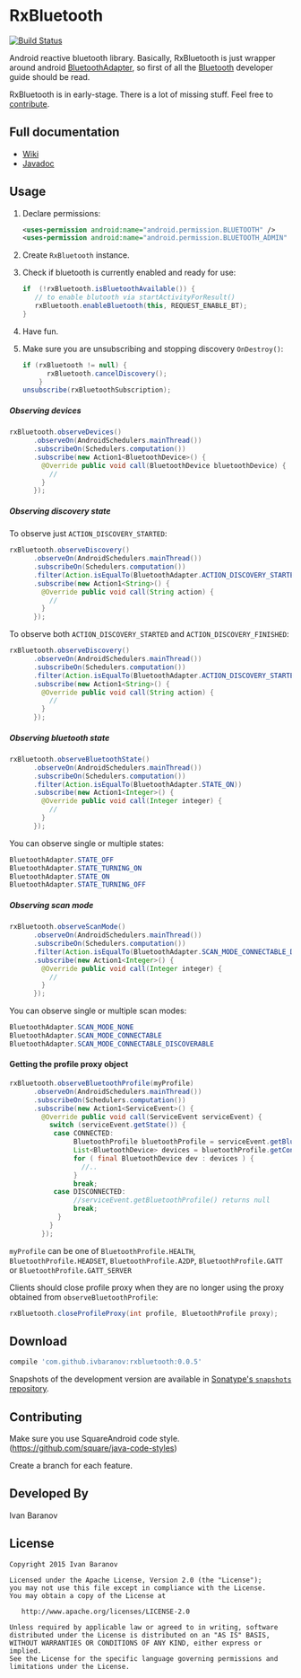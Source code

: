 RxBluetooth
===========

[![Build Status](https://travis-ci.org/IvBaranov/RxBluetooth.svg)](https://travis-ci.org/IvBaranov/RxBluetooth)

Android reactive bluetooth library. Basically, RxBluetooth is just wrapper around android [BluetoothAdapter](http://developer.android.com/intl/ru/reference/android/bluetooth/BluetoothAdapter.html), so first of all the [Bluetooth](http://developer.android.com/intl/ru/guide/topics/connectivity/bluetooth.html) developer guide should be read.

RxBluetooth is in early-stage. There is a lot of missing stuff. Feel free to [contribute](#contributing).

Full documentation
------------------

* [Wiki](https://github.com/IvBaranov/RxBluetooth/wiki/Getting-started)
* [Javadoc](http://ivbaranov.github.io/RxBluetooth/javadoc/)

Usage
-----

1. Declare permissions:
   ```xml
   <uses-permission android:name="android.permission.BLUETOOTH" />
   <uses-permission android:name="android.permission.BLUETOOTH_ADMIN" />
   ```

2. Create `RxBluetooth` instance.

3. Check if bluetooth is currently enabled and ready for use:
   ```java
   if  (!rxBluetooth.isBluetoothAvailable()) {
      // to enable blutooth via startActivityForResult()
      rxBluetooth.enableBluetooth(this, REQUEST_ENABLE_BT);
   }
   ```

4. Have fun.
5. Make sure you are unsubscribing and stopping discovery `OnDestroy()`:

   ```java
   if (rxBluetooth != null) {
         rxBluetooth.cancelDiscovery();
       }
   unsubscribe(rxBluetoothSubscription);
   ```

##### Observing devices
```java
rxBluetooth.observeDevices()
      .observeOn(AndroidSchedulers.mainThread())
      .subscribeOn(Schedulers.computation())
      .subscribe(new Action1<BluetoothDevice>() {
        @Override public void call(BluetoothDevice bluetoothDevice) {
          //
        }
      });
```

##### Observing discovery state

To observe just `ACTION_DISCOVERY_STARTED`:

```java
rxBluetooth.observeDiscovery()
      .observeOn(AndroidSchedulers.mainThread())
      .subscribeOn(Schedulers.computation())
      .filter(Action.isEqualTo(BluetoothAdapter.ACTION_DISCOVERY_STARTED))
      .subscribe(new Action1<String>() {
        @Override public void call(String action) {
          //
        }
      });
```

To observe both `ACTION_DISCOVERY_STARTED` and `ACTION_DISCOVERY_FINISHED`:

```java
rxBluetooth.observeDiscovery()
      .observeOn(AndroidSchedulers.mainThread())
      .subscribeOn(Schedulers.computation())
      .filter(Action.isEqualTo(BluetoothAdapter.ACTION_DISCOVERY_STARTED, BluetoothAdapter.ACTION_DISCOVERY_FINISHED))
      .subscribe(new Action1<String>() {
        @Override public void call(String action) {
          //
        }
      });
```

##### Observing bluetooth state

```java
rxBluetooth.observeBluetoothState()
      .observeOn(AndroidSchedulers.mainThread())
      .subscribeOn(Schedulers.computation())
      .filter(Action.isEqualTo(BluetoothAdapter.STATE_ON))
      .subscribe(new Action1<Integer>() {
        @Override public void call(Integer integer) {
          //
        }
      });
```

You can observe single or multiple states:
```java
BluetoothAdapter.STATE_OFF
BluetoothAdapter.STATE_TURNING_ON
BluetoothAdapter.STATE_ON
BluetoothAdapter.STATE_TURNING_OFF
```

##### Observing scan mode

```java
rxBluetooth.observeScanMode()
      .observeOn(AndroidSchedulers.mainThread())
      .subscribeOn(Schedulers.computation())
      .filter(Action.isEqualTo(BluetoothAdapter.SCAN_MODE_CONNECTABLE_DISCOVERABLE))
      .subscribe(new Action1<Integer>() {
        @Override public void call(Integer integer) {
          //
        }
      });
```

You can observe single or multiple scan modes:
```java
BluetoothAdapter.SCAN_MODE_NONE
BluetoothAdapter.SCAN_MODE_CONNECTABLE
BluetoothAdapter.SCAN_MODE_CONNECTABLE_DISCOVERABLE
```

#### Getting the profile proxy object

```java
rxBluetooth.observeBluetoothProfile(myProfile)
      .observeOn(AndroidSchedulers.mainThread())
      .subscribeOn(Schedulers.computation())
      .subscribe(new Action1<ServiceEvent>() {
        @Override public void call(ServiceEvent serviceEvent) {
          switch (serviceEvent.getState()) {
           case CONNECTED:
                BluetoothProfile bluetoothProfile = serviceEvent.getBluetoothProfile();
                List<BluetoothDevice> devices = bluetoothProfile.getConnectedDevices();                        
                for ( final BluetoothDevice dev : devices ) {
                  //..
                }
                break;
           case DISCONNECTED:
                //serviceEvent.getBluetoothProfile() returns null
                break;
            }
          }
        });
```

`myProfile` can be one of `BluetoothProfile.HEALTH`, `BluetoothProfile.HEADSET`, `BluetoothProfile.A2DP`, `BluetoothProfile.GATT` or `BluetoothProfile.GATT_SERVER`

Clients should close profile proxy when they are no longer using the proxy obtained from `observeBluetoothProfile`:
```java
rxBluetooth.closeProfileProxy(int profile, BluetoothProfile proxy);
```

Download
--------
```groovy
compile 'com.github.ivbaranov:rxbluetooth:0.0.5'
```
Snapshots of the development version are available in [Sonatype's `snapshots` repository][snapshots].

<a name="contributing"></a>Contributing
------------
Make sure you use SquareAndroid code style. (https://github.com/square/java-code-styles)

Create a branch for each feature.

Developed By
------------
Ivan Baranov

License
-------

```
Copyright 2015 Ivan Baranov

Licensed under the Apache License, Version 2.0 (the "License");
you may not use this file except in compliance with the License.
You may obtain a copy of the License at

   http://www.apache.org/licenses/LICENSE-2.0

Unless required by applicable law or agreed to in writing, software
distributed under the License is distributed on an "AS IS" BASIS,
WITHOUT WARRANTIES OR CONDITIONS OF ANY KIND, either express or implied.
See the License for the specific language governing permissions and
limitations under the License.
```
[snapshots]: https://oss.sonatype.org/content/repositories/snapshots/
 
